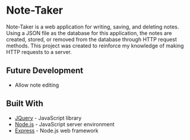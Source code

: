 # Note-Taker

Note-Taker is a web application for writing, saving, and deleting notes. Using a JSON file as the database for this application, the notes are created, stored, or removed from the database through HTTP request methods. This project was created to reinforce my knowledge of making HTTP requests to a server.    


## Future Development
- Allow note editing

## Built With

- [JQuery](https://jquery.com/) - JavaScript library
- [Node.js](https://nodejs.org/en/) - JavaScript server environment
- [Express](https://expressjs.com/) - Node.js web framework
